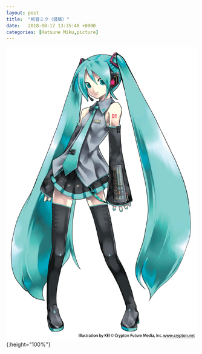 ```yaml
---
layout: post
title:  "初音ミク（竖版）"
date:   2018-08-17 13:35:48 +0800
categories: [Hatsune Miku,picture]
---
```

![Miku_p](https://github.com/happyzhao1996/happyzhao1996.github.io/raw/master/_posts/images/Miku_p.jpg){:height="100%"}

